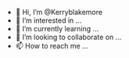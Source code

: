 - 👋 Hi, I’m @Kerryblakemore
- 👀 I’m interested in ...
- 🌱 I’m currently learning ...
- 💞️ I’m looking to collaborate on ...
- 📫 How to reach me ...

<!---
Kerryblakemore/Kerryblakemore is a ✨ special ✨ repository because its `README.md` (this file) appears on your GitHub profile.
You can click the Preview link to take a look at your changes.
--->
